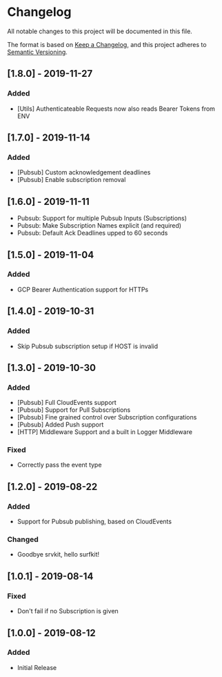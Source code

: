 # Changelog
All notable changes to this project will be documented in this file.

The format is based on [Keep a Changelog](https://keepachangelog.com/en/1.0.0/),
and this project adheres to [Semantic Versioning](https://semver.org/spec/v2.0.0.html).

## [1.8.0] - 2019-11-27
### Added
- [Utils] Authenticateable Requests now also reads Bearer Tokens from ENV

## [1.7.0] - 2019-11-14
### Added
- [Pubsub] Custom acknowledgement deadlines
- [Pubsub] Enable subscription removal

## [1.6.0] - 2019-11-11
- Pubsub: Support for multiple Pubsub Inputs (Subscriptions)
- Pubsub: Make Subscription Names explicit (and required)
- Pubsub: Default Ack Deadlines upped to 60 seconds

## [1.5.0] - 2019-11-04
### Added
- GCP Bearer Authentication support for HTTPs

## [1.4.0] - 2019-10-31
### Added
- Skip Pubsub subscription setup if HOST is invalid

## [1.3.0] - 2019-10-30
### Added
- [Pubsub] Full CloudEvents support
- [Pubsub] Support for Pull Subscriptions
- [Pubsub] Fine grained control over Subscription configurations
- [Pubsub] Added Push support
- [HTTP] Middleware Support and a built in Logger Middleware

### Fixed
- Correctly pass the event type

## [1.2.0] - 2019-08-22
### Added
- Support for Pubsub publishing, based on CloudEvents

### Changed
- Goodbye srvkit, hello surfkit!

## [1.0.1] - 2019-08-14
### Fixed
- Don't fail if no Subscription is given

## [1.0.0] - 2019-08-12
### Added
- Initial Release